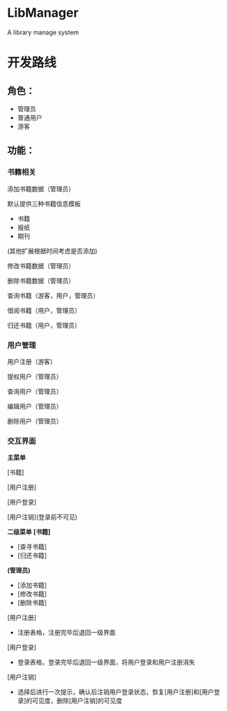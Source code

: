 # LibManager
A library manage system

# 开发路线

## 角色：
- 管理员
- 普通用户
- 游客

## 功能：

### **书籍相关**

添加书籍数据（管理员）

默认提供三种书籍信息模板
- 书籍
- 报纸
- 期刊

(其他扩展根据时间考虑是否添加)

修改书籍数据（管理员）

删除书籍数据（管理员）

查询书籍（游客，用户，管理员）

借阅书籍（用户，管理员）

归还书籍（用户，管理员）

### **用户管理**

用户注册（游客）

提权用户（管理员）

查询用户（管理员）

编辑用户（管理员）

删除用户（管理员）

### **交互界面**
**主菜单**

[书籍]

[用户注册]

[用户登录]

[用户注销]\(登录前不可见\)

**二级菜单**
**[书籍]**
- [查寻书籍]
- [归还书籍]

**\(管理员\)**
- [添加书籍]
- [修改书籍]
- [删除书籍]

[用户注册]
- 注册表格，注册完毕后退回一级界面

[用户登录]
- 登录表格，登录完毕后退回一级界面，将用户登录和用户注册消失

[用户注销]
- 选择后进行一次提示，确认后注销用户登录状态，恢复[用户注册]和[用户登录]的可见度，删除[用户注销]的可见度
